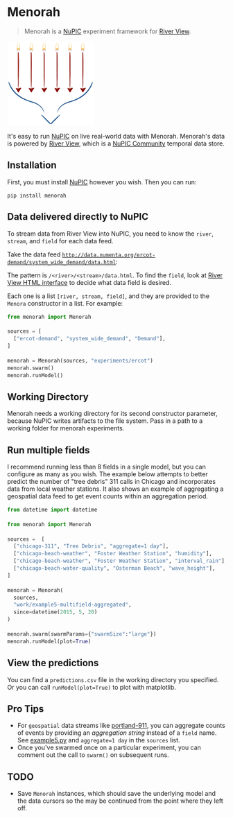 # Menorah

> Menorah is a [NuPIC](http://github.com/numenta/nupic) experiment framework for [River View](http://data.numenta.org).

![Menorah logo](menorah.png)

It's easy to run [NuPIC](http://github.com/numenta/nupic) on live real-world data with Menorah. Menorah's data is powered by [River View](http://data.numenta.org), which is a [NuPIC Community](http://github.com/nupic-community/river-view) temporal data store.

## Installation

First, you must install [NuPIC](http://github.com/numenta/nupic) however you wish. Then you can run:

    pip install menorah
 
## Data delivered directly to NuPIC

To stream data from River View into NuPIC, you need to know the `river`, `stream`, and `field` for each data feed. 

Take the data feed [`http://data.numenta.org/ercot-demand/system_wide_demand/data.html`](http://data.numenta.org/ercot-demand/system_wide_demand/data.html):

The pattern is `/<river>/<stream>/data.html`. To find the `field`, look at [River View HTML interface](http://data.numenta.org/ercot-demand/system_wide_demand/data.html) to decide what data field is desired. 

Each one is a list `[river, stream, field]`, and they are provided to the `Menora` constructor in a list. For example:

```python
from menorah import Menorah

sources = [
  ["ercot-demand", "system_wide_demand", "Demand"],
]

menorah = Menorah(sources, "experiments/ercot")
menorah.swarm()
menorah.runModel()
```

## Working Directory

Menorah needs a working directory for its second constructor parameter, because NuPIC writes artifacts to the file system. Pass in a path to a working folder for menorah experiments.

## Run multiple fields

I recommend running less than 8 fields in a single model, but you can configure as many as you wish. The example below attempts to better predict the number of "tree debris" 311 calls in Chicago and incorporates data from local weather stations. It also shows an example of aggregating a geospatial data feed to get event counts within an aggregation period. 

```python
from datetime import datetime

from menorah import Menorah

sources =  [
  ["chicago-311", "Tree Debris", "aggregate=1 day"],
  ["chicago-beach-weather", "Foster Weather Station", "humidity"],
  ["chicago-beach-weather", "Foster Weather Station", "interval_rain"],
  ["chicago-beach-water-quality", "Osterman Beach", "wave_height"],
]

menorah = Menorah(
  sources,
  "work/example5-multifield-aggregated", 
  since=datetime(2015, 5, 20)
)

menorah.swarm(swarmParams={"swarmSize":"large"})
menorah.runModel(plot=True)

```

## View the predictions

You can find a `predictions.csv` file in the working directory you specified. Or you can call `runModel(plot=True)` to plot with matplotlib.

## Pro Tips

- For `geospatial` data streams like [portland-911](http://data.numenta.org/portland-911/portland-911/data.html), you can aggregate counts of events by providing an *aggregation string* instead of a `field` name. See [example5.py](examples/example5.py) and `aggregate=1 day` in the `sources` list. 
- Once you've swarmed once on a particular experiment, you can comment out the call to `swarm()` on subsequent runs.

## TODO

- Save `Menorah` instances, which should save the underlying model and the data cursors so the may be continued from the point where they left off.
